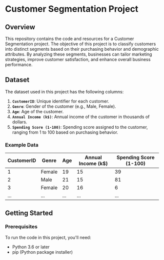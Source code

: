 # Customer Segmentation Project

## Overview

This repository contains the code and resources for a Customer Segmentation project. The objective of this project is to classify customers into distinct segments based on their purchasing behavior and demographic attributes. By analyzing these segments, businesses can tailor marketing strategies, improve customer satisfaction, and enhance overall business performance.

## Dataset

The dataset used in this project has the following columns:

1. **`CustomerID`**: Unique identifier for each customer.
2. **`Genre`**: Gender of the customer (e.g., Male, Female).
3. **`Age`**: Age of the customer.
4. **`Annual Income (k$)`**: Annual income of the customer in thousands of dollars.
5. **`Spending Score (1-100)`**: Spending score assigned to the customer, ranging from 1 to 100 based on purchasing behavior.

### Example Data

| CustomerID | Genre | Age | Annual Income (k$) | Spending Score (1-100) |
|------------|-------|-----|--------------------|------------------------|
| 1          | Female| 19  | 15                 | 39                     |
| 2          | Male  | 21  | 15                 | 81                     |
| 3          | Female| 20  | 16                 | 6                      |
| ...        | ...   | ... | ...                | ...                    |

## Getting Started

### Prerequisites

To run the code in this project, you'll need:

- Python 3.6 or later
- pip (Python package installer)

